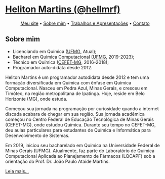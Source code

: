 # [Heliton Martins (@hellmrf)](https://hellmrf.dev.br/)

<div style="text-align:center;">
<a href="https://hellmrf.dev.br/">Meu site</a> &bull;
  <a href="https://hellmrf.dev.br/bio">Sobre mim</a> &bull;
<a href="https://hellmrf.dev.br/works">Trabalhos e Apresentações</a> &bull;
<a href="https://hellmrf.dev.br/contact">Contato</a>
</div>


## Sobre mim
- Licenciando em Química ([UFMG](https://ufmg.br/), Atual);
- Bacharel em Química Computacional ([UFMG](https://ufmg.br/), 2019-2023);
- Técnico em Química ([CEFET-MG](https://www.cefetmg.br/), 2016-2018);
- Programador auto-didata desde 2012.

Heliton Martins é um programador autodidata desde 2012 e tem uma formação diversificada em Química com ênfase em Química Computacional. Nasceu em Pedra Azul, Minas Gerais, e cresceu em Timóteo, na região metropolitana de Ipatinga. Hoje, reside em Belo Horizonte (MG), onde estuda.

Começou sua jornada na programação por curiosidade quando a internet discada acabara de chegar em sua região. Sua jornada acadêmica começou no Centro Federal de Educação Tecnológica de Minas Gerais (CEFET-MG), onde estudou Química. Durante seu tempo no CEFET-MG, deu aulas particulares para estudantes de Química e Informática para Desenvolvimento de Sistemas.

Em 2019, iniciou seu bacharelado em Química na Universidade Federal de Minas Gerais (UFMG). Atualmente, faz parte do Laboratório de Química Computacional Aplicada ao Planejamento de Fármacos (LQCAPF) sob a orientação do Prof. Dr. João Paulo Ataíde Martins.

[Leia mais...](https://hellmrf.dev.br/bio)
